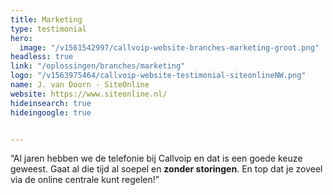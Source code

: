```yaml
---
title: Marketing
type: testimonial
hero:
  image: "/v1561542997/callvoip-website-branches-marketing-groot.png"
headless: true
link: "/oplossingen/branches/marketing"
logo: "/v1563975464/callvoip-website-testimonial-siteonlineNW.png"
name: J. van Doorn - SiteOnline
website: https://www.siteonline.nl/
hideinsearch: true
hideingoogle: true


---
```

“Al jaren hebben we de telefonie bij Callvoip en dat is een goede keuze geweest. Gaat al die tijd al soepel en **zonder storingen**. En top dat je zoveel via de online centrale kunt regelen!”
